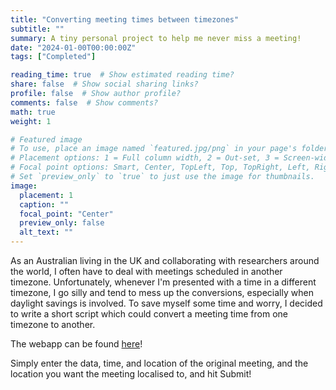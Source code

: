 ```yaml
---
title: "Converting meeting times between timezones"
subtitle: ""
summary: A tiny personal project to help me never miss a meeting!
date: "2024-01-00T00:00:00Z"
tags: ["Completed"]

reading_time: true  # Show estimated reading time?
share: false  # Show social sharing links?
profile: false  # Show author profile?
comments: false  # Show comments?
math: true
weight: 1

# Featured image
# To use, place an image named `featured.jpg/png` in your page's folder.
# Placement options: 1 = Full column width, 2 = Out-set, 3 = Screen-width
# Focal point options: Smart, Center, TopLeft, Top, TopRight, Left, Right, BottomLeft, Bottom, BottomRight
# Set `preview_only` to `true` to just use the image for thumbnails.
image:
  placement: 1
  caption: ""
  focal_point: "Center"
  preview_only: false
  alt_text: ""
---
```


As an Australian living in the UK and collaborating with researchers around the world, I often have to deal with meetings scheduled in another timezone. Unfortunately, whenever I'm presented with a time in a different timezone, I go silly and tend to mess up the conversions, especially when daylight savings is involved. To save myself some time and worry, I decided to write a short script which could convert a meeting time from one timezone to another.

The webapp can be found [here](https://paytonrodman.pythonanywhere.com/)!

Simply enter the data, time, and location of the original meeting, and the location you want the meeting localised to, and hit Submit!
